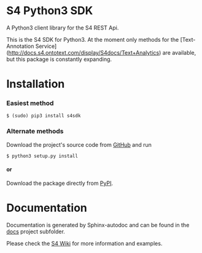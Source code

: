 # S4 Python3 SDK
A Python3 client library for the S4 REST Api.

This is the S4 SDK for Python3. At the moment only methods for the [Text-Annotation Service]
(http://docs.s4.ontotext.com/display/S4docs/Text+Analytics) are available, but this package is constantly expanding.

# Installation

### Easiest method
    $ (sudo) pip3 install s4sdk
### Alternate methods
Download the project's source code from [GitHub](https://github.com/Ontotext-AD/S4/tree/master/Python-client) and run 
    
    $ python3 setup.py install
#### or

Download the package directly from [PyPI](https://pypi.python.org/pypi/s4sdk).
# Documentation
Documentation is generated by Sphinx-autodoc and can be found in the [docs](https://github.com/Ontotext-AD/S4/tree/master/Python-client/docs/_build/html) project subfolder.

Please check the [S4 Wiki](http://docs.s4.ontotext.com/display/S4docs/Home) for more information and examples.